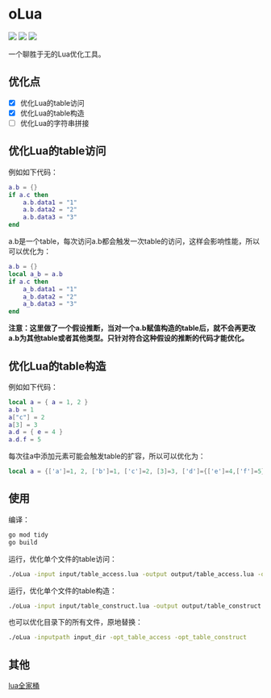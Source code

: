 # oLua
[<img src="https://img.shields.io/github/license/esrrhs/oLua">](https://github.com/esrrhs/oLua)
[<img src="https://img.shields.io/github/languages/top/esrrhs/oLua">](https://github.com/esrrhs/oLua)
[<img src="https://img.shields.io/github/actions/workflow/status/esrrhs/oLua/go.yml?branch=master">](https://github.com/esrrhs/oLua/actions)

一个聊胜于无的Lua优化工具。

## 优化点
- [x] 优化Lua的table访问
- [x] 优化Lua的table构造
- [ ] 优化Lua的字符串拼接

## 优化Lua的table访问
例如如下代码：
```lua
a.b = {}
if a.c then
    a.b.data1 = "1"
    a.b.data2 = "2"
    a.b.data3 = "3"
end
```
a.b是一个table，每次访问a.b都会触发一次table的访问，这样会影响性能，所以可以优化为：
```lua
a.b = {}
local a_b = a.b
if a.c then
    a_b.data1 = "1"
    a_b.data2 = "2"
    a_b.data3 = "3"
end
```
**注意：这里做了一个假设推断，当对一个a.b赋值构造的table后，就不会再更改a.b为其他table或者其他类型。只针对符合这种假设的推断的代码才能优化。**

## 优化Lua的table构造
例如如下代码：
```lua
local a = { a = 1, 2 }
a.b = 1
a["c"] = 2
a[3] = 3
a.d = { e = 4 }
a.d.f = 5
```
每次往a中添加元素可能会触发table的扩容，所以可以优化为：
```lua
local a = {['a']=1, 2, ['b']=1, ['c']=2, [3]=3, ['d']={['e']=4,['f']=5}}
```

## 使用
编译：
```bash
go mod tidy
go build
```
运行，优化单个文件的table访问：
```bash
./oLua -input input/table_access.lua -output output/table_access.lua -opt_table_access
```
运行，优化单个文件的table构造：
```bash
./oLua -input input/table_construct.lua -output output/table_construct.lua -opt_table_construct
```
也可以优化目录下的所有文件，原地替换：
```bash
./oLua -inputpath input_dir -opt_table_access -opt_table_construct
```

## 其他
[lua全家桶](https://github.com/esrrhs/lua-family-bucket)
